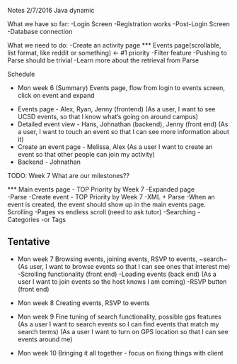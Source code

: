 Notes 2/7/2016
Java dynamic

What we have so far:
-Login Screen
-Registration works
-Post-Login Screen
-Database connection

What we need to do:
-Create an activity page
*** Events page(scrollable, list format, like reddit or something) <- #1 priority
-Filter feature
-Pushing to Parse should be trivial 
-Learn more about the retrieval from Parse




Schedule

* Mon week 6 (Summary)
Events page, flow from login to events screen, click on event and expand

+ Events page - Alex, Ryan, Jenny (frontend)
(As a user, I want to see UCSD events, so that I know what’s going on around campus)
+ Detailed event view - Hans, Johnathan (backend), Jenny (front end)
(As a user, I want to touch an event so that I can see more information about it)
+ Create an event page - Melissa, Alex
(As a user I want to create an event so that other people can join my activity)
+ Backend - Johnathan


TODO: Week 7
What are our milestones??

*** Main events page - TOP Priority by Week 7 
-Expanded page 	
	-Parse
-Create event - TOP Priority by Week 7
	-XML + Parse
	-When an event is created, the event should show up in the main events page. 
Scrolling
	-Pages vs endless scroll (need to ask tutor)
-Searching
	-Categories 
	-or Tags




Tentative
--------

* Mon week 7
Browsing events, joining events, RSVP to events, ~search~
(As  user, I want to browse events so that I can see ones that interest me)
	-Scrolling functionality (front end)
	-Loading events (back end)
(As a user I want to join events so the host knows I am coming)
	-RSVP button (front end)

* Mon week 8
Creating events, RSVP to events

* Mon week 9
Fine tuning of search functionality, possible gps features 
(As a user I want to search events so I can find events that match my search terms)
(As a user I want to turn on GPS location so that I can see events around me)

* Mon week 10
Bringing it all together - focus on fixing things with client




